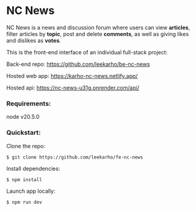# NC News

NC News is a news and discussion forum where users can view **articles**, filter articles by **topic**, post and delete **comments**, as well as giving likes and dislikes as **votes**.

This is the front-end interface of an individual full-stack project:

Back-end repo: https://github.com/leekarho/be-nc-news

Hosted web app: https://karho-nc-news.netlify.app/

Hosted api: https://nc-news-u31g.onrender.com/api/

### Requirements:

node v20.5.0

### Quickstart:

Clone the repo:

```
$ git clone https://github.com/leekarho/fe-nc-news
```

Install dependencies:

```
$ npm install
```

Launch app locally:

```
$ npm run dev
```
